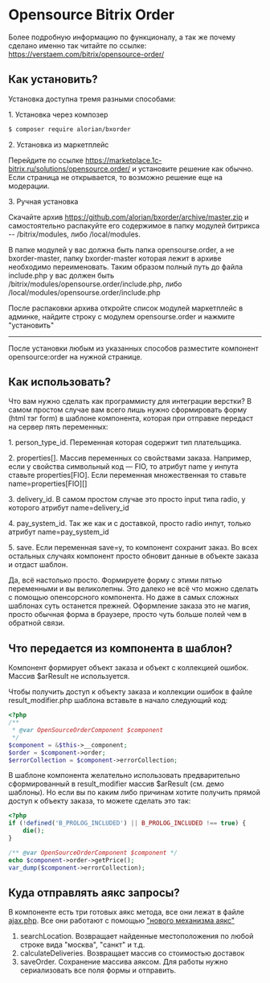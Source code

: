# Opensource Bitrix Order

Более подробную информацию по функционалу, а так же почему сделано именно так читайте по ссылке:
https://verstaem.com/bitrix/opensource-order/

## Как установить?

Установка доступна тремя разными способами:

1\. Установка через композер

```bash
$ composer require alorian/bxorder
```

2\. Установка из маркетплейс

Перейдите по ссылке https://marketplace.1c-bitrix.ru/solutions/opensource.order/ и установите решение как обычно.
Если страница не открывается, то возможно решение еще на модерации.

3\. Ручная установка

Скачайте архив https://github.com/alorian/bxorder/archive/master.zip и самостоятельно распакуйте его содержимое
в папку модулей битрикса -- /bitrix/modules, либо /local/modules.

В папке модулей у вас должна быть папка opensourse.order, а не bxorder-master, папку bxorder-master которая лежит
в архиве необходимо переименовать. Таким образом полный путь до файла include.php у вас должен 
быть /bitrix/modules/opensourse.order/include.php, либо /local/modules/opensourse.order/include.php

После распаковки архива откройте список модулей маркетплейс в админке, найдите строку с модулем opensourse.order и нажмите
"установить"

---

После установки любым из указанных способов разместите компонент opensource:order на нужной странице.

## Как использовать?

Что вам нужно сделать как программисту для интеграции верстки? В самом простом случае вам всего лишь нужно сформировать 
форму (html тэг form) в шаблоне компонента, которая при отправке передаст на сервер пять переменных:

1\. person_type_id. Переменная которая содержит тип плательщика.

2\. properties[]. Массив переменных со свойствами заказа. Например, если у свойства символьный код — FIO, то атрибут 
name у инпута ставьте properties[FIO]. Если переменная множественная то ставьте name=properties[FIO][]

3\. delivery_id. В самом простом случае это просто input типа radio, у которого атрибут name=delivery_id

4\. pay_system_id. Так же как и с доставкой, просто radio инпут, только атрибут name=pay_system_id

5\. save. Если переменная save=y, то компонент сохранит заказ. Во всех остальных случаях компонент просто обновит 
данные в объекте заказа и отдаст шаблон.

Да, всё настолько просто. Формируете форму с этими пятью переменными и вы великолепны. Это далеко не всё что можно 
сделать с помощью опенсорсного компонента. Но даже в самых сложных шаблонах суть останется прежней. 
Оформление заказа это не магия, просто обычная форма в браузере, просто чуть больше полей чем в обратной связи.

## Что передается из компонента в шаблон?

Компонент формирует объект заказа и объект с коллекцией ошибок. Массив $arResult не используется.

Чтобы получить доступ к объекту заказа и коллекции ошибок в файле result_modifier.php шаблона вставьте в начало следующий 
код:
```php
<?php
/**
 * @var OpenSourceOrderComponent $component
 */
$component = &$this->__component;
$order = $component->order;
$errorCollection = $component->errorCollection;
```

В шаблоне компонента желательно использовать предварительно сформированный в result_modifier массив $arResult (см. демо шаблоны). 
Но если вы  по каким либо причинам хотите получить прямой доступ к объекту заказа, то можете сделать это так:
```php
<?php
if (!defined('B_PROLOG_INCLUDED') || B_PROLOG_INCLUDED !== true) {
    die();
}

/** @var OpenSourceOrderComponent $component */
echo $component->order->getPrice();
var_dump($component->errorCollection);
```

## Куда отправлять аякс запросы?

В компоненте есть три готовых аякс метода, все они лежат в файле [ajax.php](https://github.com/alorian/bxorder/blob/master/install/components/order/ajax.php).
Все они работают с помощью ["нового механизма аякс"](https://verstaem.com/ajax/new-bitrix-ajax/)

1. searchLocation. Возвращает найденные местоположения по любой строке вида "москва", "санкт" и т.д.
2. calculateDeliveries. Возвращает массив со стоимостью доставок
3. saveOrder. Сохранение массива аяксом. Для работы нужно сериализовать все поля формы и отправить. 
